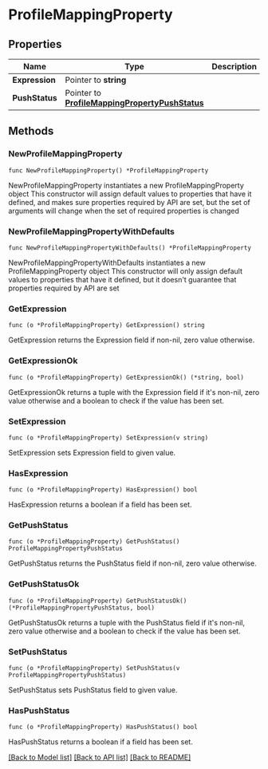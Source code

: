 # ProfileMappingProperty

## Properties

Name | Type | Description | Notes
------------ | ------------- | ------------- | -------------
**Expression** | Pointer to **string** |  | [optional] 
**PushStatus** | Pointer to [**ProfileMappingPropertyPushStatus**](ProfileMappingPropertyPushStatus.md) |  | [optional] 

## Methods

### NewProfileMappingProperty

`func NewProfileMappingProperty() *ProfileMappingProperty`

NewProfileMappingProperty instantiates a new ProfileMappingProperty object
This constructor will assign default values to properties that have it defined,
and makes sure properties required by API are set, but the set of arguments
will change when the set of required properties is changed

### NewProfileMappingPropertyWithDefaults

`func NewProfileMappingPropertyWithDefaults() *ProfileMappingProperty`

NewProfileMappingPropertyWithDefaults instantiates a new ProfileMappingProperty object
This constructor will only assign default values to properties that have it defined,
but it doesn't guarantee that properties required by API are set

### GetExpression

`func (o *ProfileMappingProperty) GetExpression() string`

GetExpression returns the Expression field if non-nil, zero value otherwise.

### GetExpressionOk

`func (o *ProfileMappingProperty) GetExpressionOk() (*string, bool)`

GetExpressionOk returns a tuple with the Expression field if it's non-nil, zero value otherwise
and a boolean to check if the value has been set.

### SetExpression

`func (o *ProfileMappingProperty) SetExpression(v string)`

SetExpression sets Expression field to given value.

### HasExpression

`func (o *ProfileMappingProperty) HasExpression() bool`

HasExpression returns a boolean if a field has been set.

### GetPushStatus

`func (o *ProfileMappingProperty) GetPushStatus() ProfileMappingPropertyPushStatus`

GetPushStatus returns the PushStatus field if non-nil, zero value otherwise.

### GetPushStatusOk

`func (o *ProfileMappingProperty) GetPushStatusOk() (*ProfileMappingPropertyPushStatus, bool)`

GetPushStatusOk returns a tuple with the PushStatus field if it's non-nil, zero value otherwise
and a boolean to check if the value has been set.

### SetPushStatus

`func (o *ProfileMappingProperty) SetPushStatus(v ProfileMappingPropertyPushStatus)`

SetPushStatus sets PushStatus field to given value.

### HasPushStatus

`func (o *ProfileMappingProperty) HasPushStatus() bool`

HasPushStatus returns a boolean if a field has been set.


[[Back to Model list]](../README.md#documentation-for-models) [[Back to API list]](../README.md#documentation-for-api-endpoints) [[Back to README]](../README.md)


